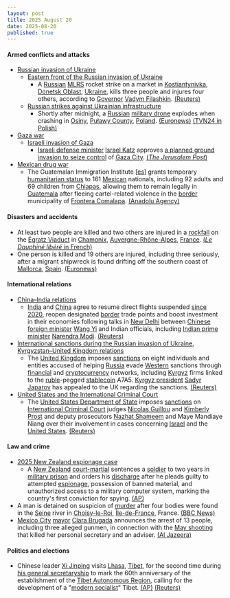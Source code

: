 ```yaml
---
layout: post
title: 2025 August 20
date: 2025-08-20
published: true
---
```



#### Armed conflicts and attacks

* [Russian invasion of Ukraine](https://en.wikipedia.org/wiki/Russian_invasion_of_Ukraine "Russian invasion of Ukraine")
  * [Eastern front of the Russian invasion of Ukraine](https://en.wikipedia.org/wiki/Eastern_front_of_the_Russian_invasion_of_Ukraine "Eastern front of the Russian invasion of Ukraine")
    * A [Russian](https://en.wikipedia.org/wiki/Russian_Armed_Forces "Russian Armed Forces") [MLRS](https://en.wikipedia.org/wiki/Multiple_rocket_launcher "Multiple rocket launcher") rocket strike on a market in [Kostiantynivka](https://en.wikipedia.org/wiki/Kostiantynivka "Kostiantynivka"), [Donetsk Oblast](https://en.wikipedia.org/wiki/Donetsk_Oblast "Donetsk Oblast"), [Ukraine](https://en.wikipedia.org/wiki/Ukraine "Ukraine"), kills three people and injures four others, according to [Governor](https://en.wikipedia.org/wiki/Governor_of_Donetsk_Oblast "Governor of Donetsk Oblast") [Vadym Filashkin](https://en.wikipedia.org/wiki/Vadym_Filashkin "Vadym Filashkin"). [(Reuters)](https://www.reuters.com/world/three-killed-russian-shelling-key-eastern-ukrainian-city-local-officials-say-2025-08-20/)
  * [Russian strikes against Ukrainian infrastructure](https://en.wikipedia.org/wiki/Russian_strikes_against_Ukrainian_infrastructure_%282022%E2%80%93present%29 "Russian strikes against Ukrainian infrastructure (2022–present)")
    * Shortly after midnight, a [Russian](https://en.wikipedia.org/wiki/Russia "Russia") [military drone](https://en.wikipedia.org/wiki/Drone_warfare "Drone warfare") explodes when crashing in [Osiny](https://en.wikipedia.org/wiki/Osiny%2C_Pu%C5%82awy_County "Osiny, Puławy County"), [Puławy County](https://en.wikipedia.org/wiki/Pu%C5%82awy_County "Puławy County"), [Poland](https://en.wikipedia.org/wiki/Poland "Poland"). [(Euronews)](https://www.euronews.com/2025/08/20/suspected-military-drone-crashes-and-explodes-in-eastern-poland-officials-say) [(TVN24 in Polish)](https://tvn24.pl/polska/mon-mamy-do-czynienia-z-rosyjskim-dronem-prowokacja-st8608372)
* [Gaza war](https://en.wikipedia.org/wiki/Gaza_war "Gaza war")
  * [Israeli invasion of Gaza](https://en.wikipedia.org/wiki/Israeli_invasion_of_Gaza "Israeli invasion of Gaza")
    * [Israeli defense minister](https://en.wikipedia.org/wiki/Ministry_of_Defense_%28Israel%29 "Ministry of Defense (Israel)") [Israel Katz](https://en.wikipedia.org/wiki/Israel_Katz "Israel Katz") approves [a planned ground invasion to seize control](https://en.wikipedia.org/wiki/2025_Gaza_City_offensive_plan "2025 Gaza City offensive plan") of [Gaza City](https://en.wikipedia.org/wiki/Gaza_City "Gaza City"). [(*The Jerusalem Post*)](https://www.jpost.com/israel-news/defense-news/article-864732)
* [Mexican drug war](https://en.wikipedia.org/wiki/Mexican_drug_war "Mexican drug war")
  * The Guatemalan Immigration Institute [[es](https://es.wikipedia.org/wiki/Instituto_Guatemalteco_de_Migraci%C3%B3n "es:Instituto Guatemalteco de Migración")] grants temporary [humanitarian status](https://en.wikipedia.org/wiki/Humanitarian_visa "Humanitarian visa") to 161 [Mexican](https://en.wikipedia.org/wiki/Mexicans "Mexicans") nationals, including 92 adults and 69 children from [Chiapas](https://en.wikipedia.org/wiki/Chiapas "Chiapas"), allowing them to remain legally in [Guatemala](https://en.wikipedia.org/wiki/Guatemala "Guatemala") after fleeing cartel-related violence in the [border](https://en.wikipedia.org/wiki/Guatemala%E2%80%93Mexico_border "Guatemala–Mexico border") municipality of [Frontera Comalapa](https://en.wikipedia.org/wiki/Frontera_Comalapa "Frontera Comalapa"). [(Anadolu Agency)](https://www.aa.com.tr/en/americas/guatemala-agrees-to-shelter-161-mexicans-fleeing-violence-in-southern-mexico/3665060)

#### Disasters and accidents

* At least two people are killed and two others are injured in a [rockfall](https://en.wikipedia.org/wiki/Rockfall "Rockfall") on the [Égratz Viaduct](https://en.wikipedia.org/wiki/%C3%89gratz_Viaduct "Égratz Viaduct") in [Chamonix](https://en.wikipedia.org/wiki/Chamonix "Chamonix"), [Auvergne-Rhône-Alpes](https://en.wikipedia.org/wiki/Auvergne-Rh%C3%B4ne-Alpes "Auvergne-Rhône-Alpes"), [France](https://en.wikipedia.org/wiki/France "France"). [(*Le Dauphiné libéré* in French)](https://www.ledauphine.com/faits-divers-justice/2025/08/20/un-eboulement-fait-des-victimes-dans-les-egratz-a-passy)
* One person is killed and 19 others are injured, including three seriously, after a migrant shipwreck is found drifting off the southern coast of [Mallorca](https://en.wikipedia.org/wiki/Mallorca "Mallorca"), [Spain](https://en.wikipedia.org/wiki/Spain "Spain"). [(Euronews)](https://www.euronews.com/2025/08/20/one-dead-and-19-injured-after-migrant-shipwreck-found-drifting-off-mallorca)

#### International relations

* [China–India relations](https://en.wikipedia.org/wiki/China%E2%80%93India_relations "China–India relations")
  * [India](https://en.wikipedia.org/wiki/India "India") and [China](https://en.wikipedia.org/wiki/China "China") agree to resume direct flights suspended [since 2020](https://en.wikipedia.org/wiki/2020%E2%80%932021_China%E2%80%93India_skirmishes "2020–2021 China–India skirmishes"), reopen designated [border](https://en.wikipedia.org/wiki/Sino-Indian_border_dispute "Sino-Indian border dispute") trade points and boost investment in their economies following talks in [New Delhi](https://en.wikipedia.org/wiki/New_Delhi "New Delhi") between [Chinese foreign minister](https://en.wikipedia.org/wiki/Foreign_Minister_of_China "Foreign Minister of China") [Wang Yi](https://en.wikipedia.org/wiki/Wang_Yi "Wang Yi") and Indian officials, including [Indian prime minister](https://en.wikipedia.org/wiki/Prime_Minister_of_India "Prime Minister of India") [Narendra Modi](https://en.wikipedia.org/wiki/Narendra_Modi "Narendra Modi"). [(Reuters)](https://www.reuters.com/world/china/india-china-agree-resume-direct-flights-boost-business-links-2025-08-19/)
* [International sanctions during the Russian invasion of Ukraine](https://en.wikipedia.org/wiki/International_sanctions_during_the_Russian_invasion_of_Ukraine "International sanctions during the Russian invasion of Ukraine"), [Kyrgyzstan–United Kingdom relations](https://en.wikipedia.org/wiki/Kyrgyzstan%E2%80%93United_Kingdom_relations "Kyrgyzstan–United Kingdom relations")
  * The [United Kingdom](https://en.wikipedia.org/wiki/United_Kingdom "United Kingdom") imposes [sanctions](https://en.wikipedia.org/wiki/United_Kingdom_sanctions "United Kingdom sanctions") on eight individuals and entities accused of helping [Russia](https://en.wikipedia.org/wiki/Russia "Russia") evade [Western](https://en.wikipedia.org/wiki/Western_world "Western world") sanctions through [financial](https://en.wikipedia.org/wiki/Financial_network "Financial network") and [cryptocurrency](https://en.wikipedia.org/wiki/Cryptocurrency "Cryptocurrency") networks, including [Kyrgyz](https://en.wikipedia.org/wiki/Kyrgyzstan "Kyrgyzstan") firms linked to the [ruble](https://en.wikipedia.org/wiki/Digital_ruble "Digital ruble")-pegged [stablecoin](https://en.wikipedia.org/wiki/Stablecoin "Stablecoin") A7A5. [Kyrgyz president](https://en.wikipedia.org/wiki/President_of_Kyrgyzstan "President of Kyrgyzstan") [Sadyr Japarov](https://en.wikipedia.org/wiki/Sadyr_Japarov "Sadyr Japarov") has appealed to the UK regarding the sanctions. [(Reuters)](https://www.reuters.com/business/finance/kyrgyzstan-appeals-trump-starmer-after-uk-imposes-russia-related-sanctions-2025-08-21/)
* [United States and the International Criminal Court](https://en.wikipedia.org/wiki/United_States_and_the_International_Criminal_Court "United States and the International Criminal Court")
  * The [United States Department of State](https://en.wikipedia.org/wiki/United_States_Department_of_State "United States Department of State") imposes [sanctions](https://en.wikipedia.org/wiki/United_States_government_sanctions "United States government sanctions") on [International Criminal Court](https://en.wikipedia.org/wiki/International_Criminal_Court "International Criminal Court") judges [Nicolas Guillou](https://en.wikipedia.org/wiki/Nicolas_Guillou "Nicolas Guillou") and [Kimberly Prost](https://en.wikipedia.org/wiki/Kimberly_Prost "Kimberly Prost") and deputy prosecutors [Nazhat Shameem](https://en.wikipedia.org/wiki/Nazhat_Shameem "Nazhat Shameem") and Maye Mandiaye Niang over their involvement in cases concerning [Israel](https://en.wikipedia.org/wiki/Israel "Israel") and the [United States](https://en.wikipedia.org/wiki/United_States "United States"). [(Reuters)](https://www.reuters.com/world/asia-pacific/trump-administration-imposes-new-sanctions-four-icc-judges-prosecutors-2025-08-20/)

#### Law and crime

* [2025 New Zealand espionage case](https://en.wikipedia.org/wiki/2025_New_Zealand_espionage_case "2025 New Zealand espionage case")
  * A [New Zealand](https://en.wikipedia.org/wiki/New_Zealand "New Zealand") [court-martial](https://en.wikipedia.org/wiki/Court-martial "Court-martial") sentences a [soldier](https://en.wikipedia.org/wiki/New_Zealand_Defence_Force "New Zealand Defence Force") to two years in [military prison](https://en.wikipedia.org/wiki/Military_prison "Military prison") and orders his [discharge](https://en.wikipedia.org/wiki/Military_discharge "Military discharge") after he pleads guilty to attempted [espionage](https://en.wikipedia.org/wiki/Foreign_espionage_in_New_Zealand "Foreign espionage in New Zealand"), possession of banned material, and unauthorized access to a military computer system, marking the country's first conviction for spying. [(AP)](https://apnews.com/article/soldier-white-nationalist-espionage-new-zealand-sentence-c04660d4155e770aef7006aaf4e7f200)
* A man is detained on suspicion of [murder](https://en.wikipedia.org/wiki/Murder_in_French_law "Murder in French law") after four bodies were found in the [Seine](https://en.wikipedia.org/wiki/Seine "Seine") river in [Choisy-le-Roi](https://en.wikipedia.org/wiki/Choisy-le-Roi "Choisy-le-Roi"), [Île-de-France](https://en.wikipedia.org/wiki/%C3%8Ele-de-France "Île-de-France"), France. [(BBC News)](https://www.bbc.com/news/articles/c5yer12rp8po)
* [Mexico City](https://en.wikipedia.org/wiki/Mexico_City "Mexico City") [mayor](https://en.wikipedia.org/wiki/List_of_heads_of_government_of_Mexico_City "List of heads of government of Mexico City") [Clara Brugada](https://en.wikipedia.org/wiki/Clara_Brugada "Clara Brugada") announces the arrest of 13 people, including three alleged gunmen, in connection with the [May shooting](https://en.wikipedia.org/wiki/List_of_politicians_killed_during_the_presidency_of_Claudia_Sheinbaum#2025 "List of politicians killed during the presidency of Claudia Sheinbaum") that killed her personal secretary and an adviser. [(Al Jazeera)](https://www.aljazeera.com/news/2025/8/20/authorities-arrest-13-suspects-over-killing-of-mexico-city-officials)

#### Politics and elections

* Chinese leader [Xi Jinping](https://en.wikipedia.org/wiki/Xi_Jinping "Xi Jinping") visits [Lhasa](https://en.wikipedia.org/wiki/Lhasa "Lhasa"), [Tibet](https://en.wikipedia.org/wiki/Tibet "Tibet"), for the second time during [his general secretaryship](https://en.wikipedia.org/wiki/General_secretaryship_of_Xi_Jinping "General secretaryship of Xi Jinping") to mark the 60th anniversary of the establishment of the [Tibet Autonomous Region](https://en.wikipedia.org/wiki/Tibet_Autonomous_Region "Tibet Autonomous Region"), calling for the development of a "[modern socialist](https://en.wikipedia.org/wiki/Modern_socialism "Modern socialism")" Tibet. [(AP)](https://apnews.com/article/china-tibet-xi-jinping-visit-lhasa-8bf015c599a9cc17c5c25e8f69a32d78) [(Reuters)](https://www.reuters.com/world/china/chinas-xi-makes-second-ever-visit-tibet-president-2025-08-20/)
